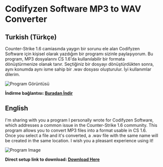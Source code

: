 # Codifyzen Software MP3 to WAV Converter

## Turkish (Türkçe)

Counter-Strike 1.6 camiasında yaygın bir sorunu ele alan Codifyzen Software için kişisel olarak yazdığım bir programı sizinle paylaşıyorum. Bu program, MP3 dosyalarını CS 1.6'da kullanılabilir bir formata dönüştürmenize olanak tanır. Seçtiğiniz bir dosyayı dönüştürdükten sonra, aynı konumda aynı isme sahip bir .wav dosyası oluşturulur. İyi kullanımlar dilerim.

![Program Görüntüsü]([https://www.webailesi.com/ds-ekran-goruntusu-2024-04-08-143828-12731.png](https://github.com/ethemdemirkaya/CodZenConverter/blob/main/CodZen%20Converter.png))

**İndirme bağlantısı: [Buradan İndir](https://www.webailesi.com/konu-codzen-converter-mp3-to-wav-29851)**

## English

I'm sharing with you a program I personally wrote for Codifyzen Software, which addresses a common issue in the Counter-Strike 1.6 community. This program allows you to convert MP3 files into a format usable in CS 1.6. Once you select a file and it's converted, a .wav file with the same name will be created in the same location. I wish you a pleasant experience using it!

![Program Image]([https://www.webailesi.com/ds-ekran-goruntusu-2024-04-08-143828-12731.png](https://github.com/ethemdemirkaya/CodZenConverter/blob/main/CodZen%20Converter.png))

**Direct setup link to download: [Download Here](https://www.webailesi.com/konu-codzen-converter-mp3-to-wav-29851)**

